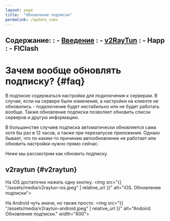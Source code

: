 ```yaml
---
layout: page
title:  "Обновление подписки"
permalink: /update_subs
---
```

**Содержание:**
: - [Введение](#faq)
: - [v2RayTun](#v2raytun)
: - Happ
: - FlClash
---
# Зачем вообще обновлять подписку? {#faq}
В подписке содержаться настройки для подключения к серверам. В случае, если на сервере были изменения, а настройки на клиенте не обновились - подключение будет нестабильно или не будет работать вообще. Также обновление подписки позволяет обновить список серверов и другую информацию. 

В большинстве случаев подписка автоматически обновляется сама хотя бы раз в 12 часов, а также при перезапуске приложения. Однако бывает, что по каким-то причинам автообновление не работает или обновить настройки нужно прямо сейчас.

Ниже мы рассмотрим как обновить подписку.

## v2raytun {#v2raytun}
На iOS достаточно нажать одну кнопку.
<img src="{{ "/assets/media/v2raytun-ios.jpeg" | relative_url }}" alt="iOS. Обновление подписки">

На Android чуть иначе, но также просто.
<img src="{{ "/assets/media/v2raytun-android.jpeg" | relative_url }}" alt="Andoird. Обновление подписки." width="600">




